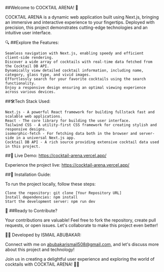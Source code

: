  ##Welcome to COCKTAIL ARENA! 🌟

COCKTAIL ARENA is a dynamic web application built using Next.js, bringing an immersive and interactive experience to your fingertips. Deployed with precision, this project demonstrates cutting-edge technologies and an intuitive user interface.

🔍 ##Explore the Features:

    Seamless navigation with Next.js, enabling speedy and efficient client-side rendering.
    Discover a wide array of cocktails with real-time data fetched from the Cocktail DB API.
    Dynamically view detailed cocktail information, including name, category, glass type, and vivid images.
    Effortlessly search for your favorite cocktails using the search functionality.
    Enjoy a responsive design ensuring an optimal viewing experience across various devices.

##🛠️Tech Stack Used:

    Next.js - A powerful React framework for building fullstack fast and scalable web applications.
    React - The core library for building the user interface.
    Tailwind CSS - A utility-first CSS framework for creating stylish and responsive designs.
    isomorphic-fetch - For fetching data both in the browser and server-side in a universal Next.js app.
    Cocktail DB API - A rich source providing extensive cocktail data used in this project.

##🔗 Live Demo:  https://cocktail-arena.vercel.app/

Experience the project live: https://cocktail-arena.vercel.app/

##📄 Installation Guide:

To run the project locally, follow these steps:

    Clone the repository: git clone [Your Repository URL]
    Install dependencies: npm install
    Start the development server: npm run dev

🚀 ##Ready to Contribute?

Your contributions are valuable! Feel free to fork the repository, create pull requests, or open issues. Let's collaborate to make this project even better!



👨‍💻 Developed by ISMAIL ABUBAKAR:

Connect with me on abubakarismail508@gmail.com, and let's discuss more about this project and technology!

Join us in creating a delightful user experience and exploring the world of cocktails with COCKTAIL ARENA! 🍹✨

